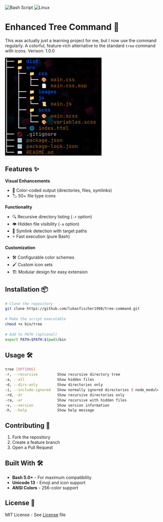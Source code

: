 ![Bash Script](https://img.shields.io/badge/bash_script-%23121011.svg?style=for-the-badge&logo=gnu-bash&logoColor=white)
![Linux](https://img.shields.io/badge/Linux-FCC624?style=for-the-badge&logo=linux&logoColor=black)

# Enhanced Tree Command 🌳

This was actually just a learning project for me, but I now use the command regularly.
A colorful, feature-rich alternative to the standard `tree` command with icons. Verison: 1.0.0

![Example Output](showcase.png)

## Features ✨

**Visual Enhancements**
- 🎨 Color-coded output (directories, files, symlinks)
- 🏷️ 50+ file type icons

**Functionality**
- 🔍 Recursive directory listing (`-r` option)
- 👁️ Hidden file visibility (`-a` option)
- 🔗 Symlink detection with target paths
- ⚡ Fast execution (pure Bash)

**Customization**
- 🛠️ Configurable color schemes
- 🖌️ Custom icon sets
- 🏗️ Modular design for easy extension

## Installation 📦

```bash
# Clone the repository
git clone https://github.com/lukasfischer1998/tree-command.git

# Make the script executable
chmod +x bin/tree

# Add to PATH (optional)
export PATH=$PATH:$(pwd)/bin
```

## Usage 🛠️

```bash
tree [OPTIONS]
-r, --recursive         Show recursive directory tree
-a, --all               Show hidden files
-d, --dirs-only         Show directories only
-i, --include-ignored   Show normally ignored directories ( node_modules etc.)
-rd, -dr                Show recursive directories only
-ra, -ar                Show recursive with hidden files
-v, --version           Show version information
-h, --help              Show help message
```

## Contributing 🤝

1. Fork the repository
2. Create a feature branch
3. Open a Pull Request

## Built With 🛠️

- **Bash 5.0+** - For maximum compatibility
- **Unicode 13** - Emoji and icon support
- **ANSI Colors** - 256-color support


## License 📜
MIT License - See [License](LICENSE) file